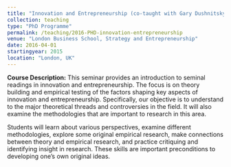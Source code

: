 ```yaml
---
title: "Innovation and Entrepreneurship (co-taught with Gary Dushnitsky)"
collection: teaching
type: "PhD Programme"
permalink: /teaching/2016-PHD-innovation-entrepreneurship
venue: "London Business School, Strategy and Entrepreneurship"
date: 2016-04-01
startingyear: 2015
location: "London, UK"
---
```


<b>Course Description:</b> This seminar provides an introduction to seminal readings in innovation and entrepreneurship. The focus is on theory building and empirical testing of the factors shaping key aspects of innovation and entrepreneurship.  Specifically, our objective is to understand to the major theoretical threads and controversies in the field. It will also examine the methodologies that are important to research in this area.

Students will learn about various perspectives, examine different methodologies, explore some original empirical research, make connections between theory and empirical research, and practice critiquing and identifying insight in research.  These skills are important preconditions to developing one’s own original ideas.

